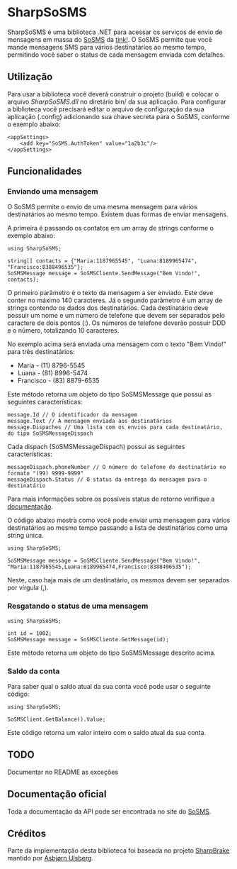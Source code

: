 ﻿
# SharpSoSMS

SharpSoSMS é uma biblioteca .NET para acessar os serviços de envio de mensagens em massa do [SoSMS](http://sosms.com.br) da [tink!](http://tink.com.br).
O SoSMS permite que você mande mensagens SMS para vários destinatários ao mesmo tempo, permitindo você saber o status de cada mensagem enviada com detalhes.

## Utilização
Para usar a biblioteca você deverá construir o projeto (build) e colocar o arquivo *SharpSoSMS.dll* no diretário bin/ da sua aplicação.
Para configurar a biblioteca você precisará editar o arquivo de configuração da sua aplicação (.config) adicionando sua chave secreta para o SoSMS, conforme o exemplo abaixo:

    <appSettings>
		<add key="SoSMS.AuthToken" value="1a2b3c"/>
	</appSettings>

## Funcionalidades

### Enviando uma mensagem

O SoSMS permite o envio de uma mesma mensagem para vários destinatários ao mesmo tempo. Existem duas formas de enviar mensagens.

A primeira é passando os contatos em um array de strings conforme o exemplo abaixo:

	using SharpSoSMS;

	string[] contacts = {"Maria:1187965545", "Luana:8189965474", "Francisco:8388496535"};
	SoSMSMessage message = SoSMSCliente.SendMessage("Bem Vindo!", contacts);

O primeiro parâmetro é o texto da mensagem a ser enviado. Este deve conter no máximo 140 caracteres. Já o segundo parâmetro é um array de strings contendo os dados dos destinatários.
Cada destinatário deve possuir um nome e um número de telefone que devem ser separados pelo caractere de dois pontos (:). 
Os números de telefone deverão possuir DDD e o número, totalizando 10 caracteres.

No exemplo acima será enviada uma mensagem com o texto "Bem Vindo!" para três destinatários:

 - Maria - (11) 8796-5545
 - Luana - (81) 8996-5474
 - Francisco - (83) 8879-6535

Este método retorna um objeto do tipo SoSMSMessage que possui as seguintes características:

    message.Id // O identificador da mensagem
	message.Text // A mensagem enviada aos destinatários
	message.Dispaches // Uma lista com os envios para cada destinatário, do tipo SoSMSMessageDispach

Cada dispach (SoSMSMessageDispach) possui as seguintes características:

    messageDispach.phoneNumber // O número do telefone do destinatário no formato "(99) 9999-9999"
	messageDispach.Status // O status da entrega da mensagem para o destinatário

Para mais informações sobre os possíveis status de retorno verifique a [documentação](http://sosms.com.br/pagina/documentacao#resposta).

O código abaixo mostra como você pode enviar uma mensagem para vários destinatários ao mesmo tempo passando a lista de destinatários como uma string única.

	using SharpSoSMS;

	SoSMSMessage message = SoSMSCliente.SendMessage("Bem Vindo!", "Maria:1187965545,Luana:8189965474,Francisco:8388496535");

Neste, caso haja mais de um destinatário, os mesmos devem ser separados por vírgula (,).

### Resgatando o status de uma mensagem

	using SharpSoSMS;

	int id = 1002;
	SoSMSMessage message = SoSMSCliente.GetMessage(id);

Este método retorna um objeto do tipo SoSMSMessage descrito acima.

### Saldo da conta

Para saber qual o saldo atual da sua conta você pode usar o seguinte código:

	using SharpSoSMS;

	SoSMSClient.GetBalance().Value;

Este código retorna um valor inteiro com o saldo atual da sua conta.

## TODO
Documentar no README as exceções

## Documentação oficial
Toda a documentação da API pode ser encontrada no site do [SoSMS](http://sosms.com.br/pagina/documentacao).

## Créditos
Parte da implementação desta biblioteca foi baseada no projeto [SharpBrake](https://github.com/asbjornu/SharpBrake) mantido por [Asbjørn Ulsberg](https://github.com/asbjornu).